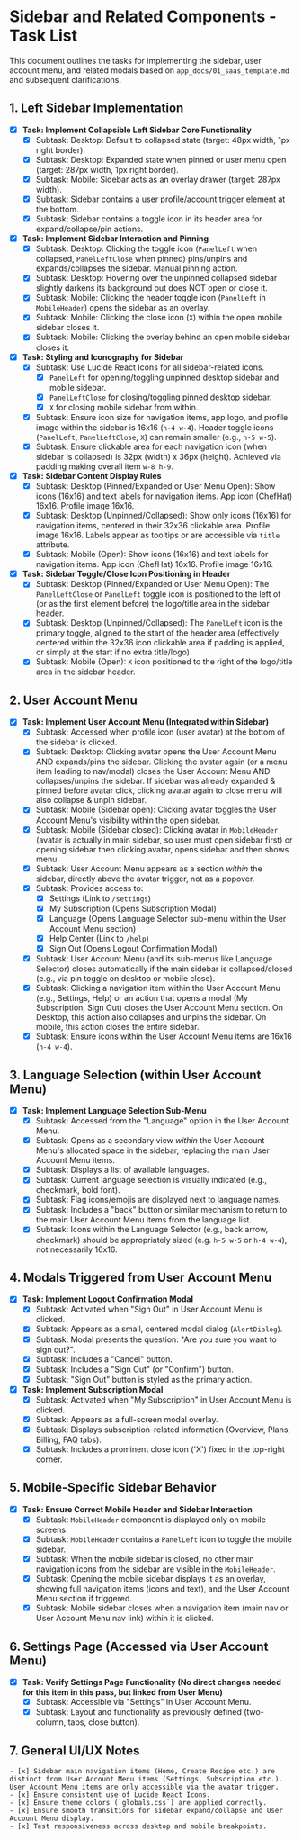 # Sidebar and Related Components - Task List

This document outlines the tasks for implementing the sidebar, user account menu, and related modals based on `app_docs/01_saas_template.md` and subsequent clarifications.

## 1. Left Sidebar Implementation

- [x] **Task: Implement Collapsible Left Sidebar Core Functionality**
    - [x] Subtask: Desktop: Default to collapsed state (target: 48px width, 1px right border).
    - [x] Subtask: Desktop: Expanded state when pinned or user menu open (target: 287px width, 1px right border).
    - [x] Subtask: Mobile: Sidebar acts as an overlay drawer (target: 287px width).
    - [x] Subtask: Sidebar contains a user profile/account trigger element at the bottom.
    - [x] Subtask: Sidebar contains a toggle icon in its header area for expand/collapse/pin actions.

- [x] **Task: Implement Sidebar Interaction and Pinning**
    - [x] Subtask: Desktop: Clicking the toggle icon (`PanelLeft` when collapsed, `PanelLeftClose` when pinned) pins/unpins and expands/collapses the sidebar. Manual pinning action.
    - [x] Subtask: Desktop: Hovering over the unpinned collapsed sidebar slightly darkens its background but does NOT open or close it.
    - [x] Subtask: Mobile: Clicking the header toggle icon (`PanelLeft` in `MobileHeader`) opens the sidebar as an overlay.
    - [x] Subtask: Mobile: Clicking the close icon (`X`) within the open mobile sidebar closes it.
    - [x] Subtask: Mobile: Clicking the overlay behind an open mobile sidebar closes it.

- [x] **Task: Styling and Iconography for Sidebar**
    - [x] Subtask: Use Lucide React Icons for all sidebar-related icons.
        - [x] `PanelLeft` for opening/toggling unpinned desktop sidebar and mobile sidebar.
        - [x] `PanelLeftClose` for closing/toggling pinned desktop sidebar.
        - [x] `X` for closing mobile sidebar from within.
    - [x] Subtask: Ensure icon size for navigation items, app logo, and profile image within the sidebar is 16x16 (`h-4 w-4`). Header toggle icons (`PanelLeft`, `PanelLeftClose`, `X`) can remain smaller (e.g., `h-5 w-5`).
    - [x] Subtask: Ensure clickable area for each navigation icon (when sidebar is collapsed) is 32px (width) x 36px (height). Achieved via padding making overall item `w-8 h-9`.

- [x] **Task: Sidebar Content Display Rules**
    - [x] Subtask: Desktop (Pinned/Expanded or User Menu Open): Show icons (16x16) and text labels for navigation items. App icon (ChefHat) 16x16. Profile image 16x16.
    - [x] Subtask: Desktop (Unpinned/Collapsed): Show only icons (16x16) for navigation items, centered in their 32x36 clickable area. Profile image 16x16. Labels appear as tooltips or are accessible via `title` attribute.
    - [x] Subtask: Mobile (Open): Show icons (16x16) and text labels for navigation items. App icon (ChefHat) 16x16. Profile image 16x16.

- [x] **Task: Sidebar Toggle/Close Icon Positioning in Header**
    - [x] Subtask: Desktop (Pinned/Expanded or User Menu Open): The `PanelLeftClose` or `PanelLeft` toggle icon is positioned to the left of (or as the first element before) the logo/title area in the sidebar header.
    - [x] Subtask: Desktop (Unpinned/Collapsed): The `PanelLeft` icon is the primary toggle, aligned to the start of the header area (effectively centered within the 32x36 icon clickable area if padding is applied, or simply at the start if no extra title/logo).
    - [x] Subtask: Mobile (Open): `X` icon positioned to the right of the logo/title area in the sidebar header.

## 2. User Account Menu

- [x] **Task: Implement User Account Menu (Integrated within Sidebar)**
    - [x] Subtask: Accessed when profile icon (user avatar) at the bottom of the sidebar is clicked.
    - [x] Subtask: Desktop: Clicking avatar opens the User Account Menu AND expands/pins the sidebar. Clicking the avatar again (or a menu item leading to nav/modal) closes the User Account Menu AND collapses/unpins the sidebar. If sidebar was already expanded & pinned before avatar click, clicking avatar again to close menu will also collapse & unpin sidebar.
    - [x] Subtask: Mobile (Sidebar open): Clicking avatar toggles the User Account Menu's visibility within the open sidebar.
    - [x] Subtask: Mobile (Sidebar closed): Clicking avatar in `MobileHeader` (avatar is actually in main sidebar, so user must open sidebar first) or opening sidebar then clicking avatar, opens sidebar and then shows menu.
    - [x] Subtask: User Account Menu appears as a section *within* the sidebar, directly above the avatar trigger, not as a popover.
    - [x] Subtask: Provides access to:
        - [x] Settings (Link to `/settings`)
        - [x] My Subscription (Opens Subscription Modal)
        - [x] Language (Opens Language Selector sub-menu within the User Account Menu section)
        - [x] Help Center (Link to `/help`)
        - [x] Sign Out (Opens Logout Confirmation Modal)
    - [x] Subtask: User Account Menu (and its sub-menus like Language Selector) closes automatically if the main sidebar is collapsed/closed (e.g., via pin toggle on desktop or mobile close).
    - [x] Subtask: Clicking a navigation item within the User Account Menu (e.g., Settings, Help) or an action that opens a modal (My Subscription, Sign Out) closes the User Account Menu section. On Desktop, this action also collapses and unpins the sidebar. On mobile, this action closes the entire sidebar.
    - [x] Subtask: Ensure icons within the User Account Menu items are 16x16 (`h-4 w-4`).

## 3. Language Selection (within User Account Menu)

- [x] **Task: Implement Language Selection Sub-Menu**
    - [x] Subtask: Accessed from the "Language" option in the User Account Menu.
    - [x] Subtask: Opens as a secondary view *within* the User Account Menu's allocated space in the sidebar, replacing the main User Account Menu items.
    - [x] Subtask: Displays a list of available languages.
    - [x] Subtask: Current language selection is visually indicated (e.g., checkmark, bold font).
    - [x] Subtask: Flag icons/emojis are displayed next to language names.
    - [x] Subtask: Includes a "back" button or similar mechanism to return to the main User Account Menu items from the language list.
    - [x] Subtask: Icons within the Language Selector (e.g., back arrow, checkmark) should be appropriately sized (e.g. `h-5 w-5` or `h-4 w-4`), not necessarily 16x16.

## 4. Modals Triggered from User Account Menu

- [x] **Task: Implement Logout Confirmation Modal**
    - [x] Subtask: Activated when "Sign Out" in User Account Menu is clicked.
    - [x] Subtask: Appears as a small, centered modal dialog (`AlertDialog`).
    - [x] Subtask: Modal presents the question: "Are you sure you want to sign out?".
    - [x] Subtask: Includes a "Cancel" button.
    - [x] Subtask: Includes a "Sign Out" (or "Confirm") button.
    - [x] Subtask: "Sign Out" button is styled as the primary action.

- [x] **Task: Implement Subscription Modal**
    - [x] Subtask: Activated when "My Subscription" in User Account Menu is clicked.
    - [x] Subtask: Appears as a full-screen modal overlay.
    - [x] Subtask: Displays subscription-related information (Overview, Plans, Billing, FAQ tabs).
    - [x] Subtask: Includes a prominent close icon ('X') fixed in the top-right corner.

## 5. Mobile-Specific Sidebar Behavior

- [x] **Task: Ensure Correct Mobile Header and Sidebar Interaction**
    - [x] Subtask: `MobileHeader` component is displayed only on mobile screens.
    - [x] Subtask: `MobileHeader` contains a `PanelLeft` icon to toggle the mobile sidebar.
    - [x] Subtask: When the mobile sidebar is closed, no other main navigation icons from the sidebar are visible in the `MobileHeader`.
    - [x] Subtask: Opening the mobile sidebar displays it as an overlay, showing full navigation items (icons and text), and the User Account Menu section if triggered.
    - [x] Subtask: Mobile sidebar closes when a navigation item (main nav or User Account Menu nav link) within it is clicked.

## 6. Settings Page (Accessed via User Account Menu)
- [x] **Task: Verify Settings Page Functionality (No direct changes needed for this item in this pass, but linked from User Menu)**
    - [x] Subtask: Accessible via "Settings" in User Account Menu.
    - [x] Subtask: Layout and functionality as previously defined (two-column, tabs, close button).

## 7. General UI/UX Notes
    - [x] Sidebar main navigation items (Home, Create Recipe etc.) are distinct from User Account Menu items (Settings, Subscription etc.). User Account Menu items are only accessible via the avatar trigger.
    - [x] Ensure consistent use of Lucide React Icons.
    - [x] Ensure theme colors (`globals.css`) are applied correctly.
    - [x] Ensure smooth transitions for sidebar expand/collapse and User Account Menu display.
    - [x] Test responsiveness across desktop and mobile breakpoints.
